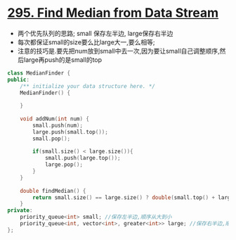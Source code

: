 # [295. Find Median from Data Stream](https://leetcode.com/problems/find-median-from-data-stream/)
* 两个优先队列的思路; small 保存左半边, large保存右半边
* 每次都保证small的size要么比large大一,要么相等;
* 注意的技巧是.要先把num放到small中去一次,因为要让small自己调整顺序,然后large再push的是small的top

```c++
class MedianFinder {
public:
    /** initialize your data structure here. */
    MedianFinder() {
        
    }
    
    void addNum(int num) {
        small.push(num);
        large.push(small.top());
        small.pop();
        
        if(small.size() < large.size()){
            small.push(large.top());
            large.pop();
        }
    }
    
    double findMedian() {
        return small.size() == large.size() ? double(small.top() + large.top()) /2 : small.top();
    }
private:
    priority_queue<int> small; //保存左半边,顺序从大到小
    priority_queue<int, vector<int>, greater<int>> large; //保存右半边,顺序从小到大(队首是右半边最小的)
};
```

